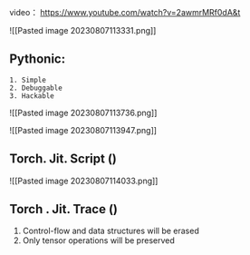 
video： https://www.youtube.com/watch?v=2awmrMRf0dA&t

![[Pasted image 20230807113331.png]]
## Pythonic:
	1. Simple
	2. Debuggable
	3. Hackable

![[Pasted image 20230807113736.png]]

![[Pasted image 20230807113947.png]]
## Torch. Jit. Script ()

![[Pasted image 20230807114033.png]]
## Torch . Jit. Trace ()
1. Control-flow and data structures will be erased
2. Only tensor operations will be preserved

 

